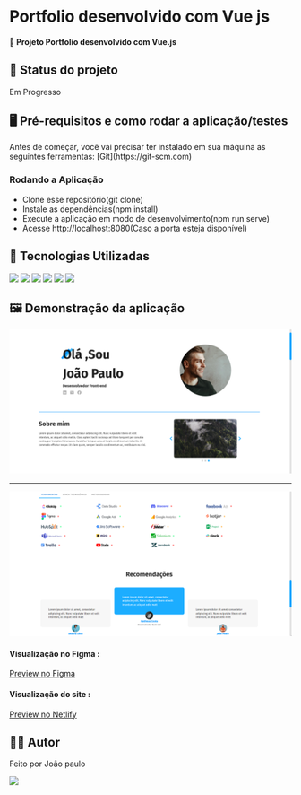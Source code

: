 <h1>Portfolio desenvolvido com Vue js</h1>
<h4>🚀 Projeto Portfolio desenvolvido com Vue.js</h4>

<h2>🚧 Status do projeto</h2>
<p>Em Progresso</p>

<h2>🖥️ Pré-requisitos e como rodar a aplicação/testes</h2>
<p>Antes de começar, você vai precisar ter instalado em sua máquina as seguintes ferramentas:
[Git](https://git-scm.com) </p>
<h3>Rodando a Aplicação</h3>
<ul>
	<li>Clone esse repositório(git clone)</li>
 	<li>Instale as dependências(npm install)</li>
	<li>Execute a aplicação em modo de desenvolvimento(npm run serve)</li>
 	<li>Acesse http://localhost:8080(Caso a porta esteja disponível) </li>
</ul>

<h2>🤖 Tecnologias Utilizadas</h2>
<div style="display: inline_block">
  <img src="https://img.shields.io/badge/HTML5-E34F26?style=for-the-badge&logo=html5&logoColor=white">
  <img src="https://img.shields.io/badge/CSS3-1572B6?style=for-the-badge&logo=css3&logoColor=white">
  <img src="https://img.shields.io/badge/JavaScript-F7DF1E?style=for-the-badge&logo=javascript&logoColor=black">
  <img src="https://img.shields.io/badge/Vue.js-35495E?style=for-the-badge&logo=vue.js&logoColor=4FC08D">
  <img src="https://img.shields.io/badge/Bootstrap-563D7C?style=for-the-badge&logo=bootstrap&logoColor=white">
  <img src="https://img.shields.io/badge/Netlify-00C7B7?style=for-the-badge&logo=netlify&logoColor=white">
</div>

<h2>🖼️ Demonstração da aplicação</h2>
<img margin-bottom="20px" src="src/assets/readme3.PNG">
<hr/>
<img margin-bottom="20px" src="src/assets/readme2.PNG">

<h4  style="display: inline_block">Visualização no Figma :</h4><a style="display: inline_block" target="blank" href="https://www.figma.com/file/jdcVu1AMtxcaTEAOaiyWCu/portfolio?node-id=4%3A76">Preview no Figma</a>

<h4  style="display: inline_block">Visualização do site :</h4><a style="display: inline_block" target="blank" href="https://portfoliocarlosteste.netlify.app/">Preview no Netlify</a>

<h2>🧑🏻‍ Autor</h2>
<p>Feito por João paulo</p>
<a href="mailto:joaopauloneto3687@gmail.com">
	<img src="https://img.shields.io/badge/-joaopauloneto3687@gmail.com-c14438?style=flat-square&logo=Gmail&logoColor=white&link=mailto:joaopauloneto3687@gmail.com">
</a>
